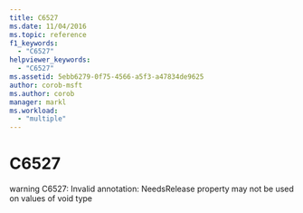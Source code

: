 ```yaml
---
title: C6527
ms.date: 11/04/2016
ms.topic: reference
f1_keywords:
  - "C6527"
helpviewer_keywords:
  - "C6527"
ms.assetid: 5ebb6279-0f75-4566-a5f3-a47834de9625
author: corob-msft
ms.author: corob
manager: markl
ms.workload:
  - "multiple"
---
```

# C6527
warning C6527: Invalid annotation: NeedsRelease property may not be used on values of void type
